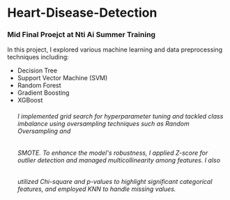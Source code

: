 # Heart-Disease-Detection
### Mid Final Proejct at Nti Ai Summer Training 
In this project, I explored various machine learning and data preprocessing techniques including:
-  Decision Tree
-  Support Vector Machine (SVM)
-  Random Forest
-  Gradient Boosting
-  XGBoost
   ###### I  implemented grid search for hyperparameter tuning and tackled class imbalance using oversampling techniques such as Random Oversampling and 
   ###### SMOTE. To enhance the model's robustness, I applied Z-score for outlier detection and managed multicollinearity among features. I also 
   ###### utilized Chi-square and p-values to highlight significant categorical features, and employed KNN to handle missing values.

